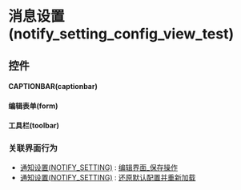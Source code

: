 # 消息设置(notify_setting_config_view_test)  <!-- {docsify-ignore-all} -->



## 控件
#### CAPTIONBAR(captionbar)
#### 编辑表单(form)
#### 工具栏(toolbar)


### 关联界面行为
  * [通知设置(NOTIFY_SETTING)](module/Base/notify_setting) : [编辑界面_保存操作](module/Base/notify_setting#界面行为)
  * [通知设置(NOTIFY_SETTING)](module/Base/notify_setting) : [还原默认配置并重新加载](module/Base/notify_setting#界面行为)

<script>
 const { createApp } = Vue
  createApp({
    data() {
      return {

      }
    }
  }).use(ElementPlus).mount('#app')
</script>